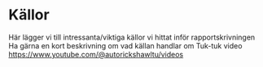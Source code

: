 # Källor
Här lägger vi till intressanta/viktiga källor vi hittat inför rapportskrivningen
Ha gärna en kort beskrivning om vad källan handlar om
Tuk-tuk video https://www.youtube.com/@autorickshawltu/videos
